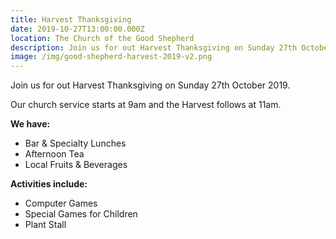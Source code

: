 ```yaml
---
title: Harvest Thanksgiving
date: 2019-10-27T13:00:00.000Z
location: The Church of the Good Shepherd
description: Join us for out Harvest Thanksgiving on Sunday 27th October 2019.
image: /img/good-shepherd-harvest-2019-v2.png
---
```

Join us for out Harvest Thanksgiving on Sunday 27th October 2019. 

Our church service starts at 9am and the Harvest follows at 11am.

**We have:**
- Bar & Specialty Lunches
- Afternoon Tea
- Local Fruits & Beverages

**Activities include:**
- Computer Games
- Special Games for Children
- Plant Stall
